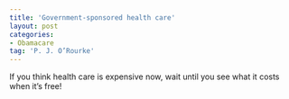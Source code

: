 ```yaml
---
title: 'Government-sponsored health care'
layout: post
categories:
- Obamacare
tag: 'P. J. O’Rourke'
---
```


If you think health care is expensive now, wait until you see what it costs when it’s free!